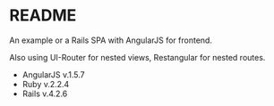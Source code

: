 README
======

An example or a Rails SPA with AngularJS for frontend.

Also using UI-Router for nested views, Restangular for nested routes.


- AngularJS v.1.5.7
- Ruby v.2.2.4
- Rails v.4.2.6

